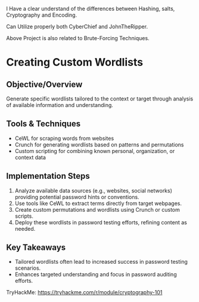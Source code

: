 I Have a clear understand of the differences between Hashing, salts, Cryptography and Encoding.

Can Utilize properly both CyberChief and JohnTheRipper.

Above Project is also related to Brute-Forcing Techniques.

# Creating Custom Wordlists
   
## Objective/Overview

Generate specific wordlists tailored to the context or target through analysis of available information and understanding.

## Tools & Techniques

- CeWL for scraping words from websites
- Crunch for generating wordlists based on patterns and permutations
- Custom scripting for combining known personal, organization, or context data

## Implementation Steps

1. Analyze available data sources (e.g., websites, social networks) providing potential password hints or conventions.
2. Use tools like CeWL to extract terms directly from target webpages.
3. Create custom permutations and wordlists using Crunch or custom scripts.
4. Deploy these wordlists in password testing efforts, refining content as needed.

## Key Takeaways

- Tailored wordlists often lead to increased success in password testing scenarios.
- Enhances targeted understanding and focus in password auditing efforts.

TryHackMe: https://tryhackme.com/r/module/cryptography-101
